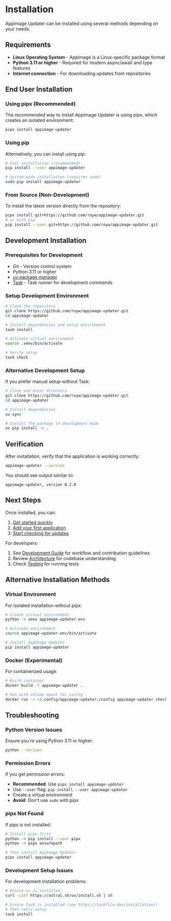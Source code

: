 # Installation

AppImage Updater can be installed using several methods depending on your needs.

## Requirements

- **Linux Operating System** - AppImage is a Linux-specific package format
- **Python 3.11 or higher** - Required for modern async/await and type features
- **Internet connection** - For downloading updates from repositories

## End User Installation

### Using pipx (Recommended)

The recommended way to install AppImage Updater is using pipx, which creates an isolated environment:

```bash
pipx install appimage-updater
```

### Using pip

Alternatively, you can install using pip:

```bash
# User installation (recommended)
pip install --user appimage-updater

# System-wide installation (requires sudo)
sudo pip install appimage-updater
```

### From Source (Non-Development)

To install the latest version directly from the repository:

```bash
pipx install git+https://github.com/royw/appimage-updater.git
# or with pip
pip install --user git+https://github.com/royw/appimage-updater.git
```

## Development Installation

### Prerequisites for Development

- Git - Version control system
- Python 3.11 or higher
- [uv package manager](https://docs.astral.sh/uv/getting-started/installation/)
- [Task](https://taskfile.dev/installation/) - Task runner for development commands

### Setup Development Environment

```bash
# Clone the repository
git clone https://github.com/royw/appimage-updater.git
cd appimage-updater

# Install dependencies and setup environment
task install

# Activate virtual environment
source .venv/bin/activate

# Verify setup
task check
```

### Alternative Development Setup

If you prefer manual setup without Task:

```bash
# Clone and enter directory
git clone https://github.com/royw/appimage-updater.git
cd appimage-updater

# Install dependencies
uv sync

# Install the package in development mode
uv pip install -e .
```

## Verification

After installation, verify that the application is working correctly:

```bash
appimage-updater --version
```

You should see output similar to:

```text
appimage-updater, version 0.2.0
```

## Next Steps

Once installed, you can:

1. [Get started quickly](getting-started.md#quick-start)
1. [Add your first application](getting-started.md#adding-applications)
1. [Start checking for updates](getting-started.md#checking-updates)

For developers:

1. See [Development Guide](development.md) for workflow and contribution guidelines
1. Review [Architecture](architecture.md) for codebase understanding
1. Check [Testing](testing.md) for running tests

## Alternative Installation Methods

### Virtual Environment

For isolated installation without pipx:

```bash
# Create virtual environment
python -m venv appimage-updater-env

# Activate environment
source appimage-updater-env/bin/activate

# Install AppImage Updater
pip install appimage-updater
```

### Docker (Experimental)

For containerized usage:

```bash
# Build container
docker build -t appimage-updater .

# Run with volume mount for config
docker run -v ~/.config/appimage-updater:/config appimage-updater check
```

## Troubleshooting

### Python Version Issues

Ensure you're using Python 3.11 or higher:

```bash
python --version
```

### Permission Errors

If you get permission errors:

- **Recommended**: Use `pipx install appimage-updater`
- Use `--user` flag: `pip install --user appimage-updater`
- Create a virtual environment
- **Avoid**: Don't use `sudo` with pipx

### pipx Not Found

If pipx is not installed:

```bash
# Install pipx first
python -m pip install --user pipx
python -m pipx ensurepath

# Then install AppImage Updater
pipx install appimage-updater
```

### Development Setup Issues

For development installation problems:

```bash
# Ensure uv is installed
curl -LsSf https://astral.sh/uv/install.sh | sh

# Ensure Task is installed (see https://taskfile.dev/installation/)
# Then retry setup
task install
```
